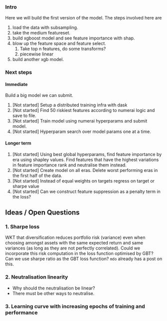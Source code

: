 ### Intro

Here we will build the first version of the model. The steps involved here are
1. load the data with subsampling.
2. take the medium featureset.
3. build xgboost model and see feature importance with shap.
4. blow up the feature space and feature select.
   1. Take top n features, do some transforms?
   2. piecewise linear
5. build another xgb model.

### Next steps
#### Immediate
Build a big model we can submit.
1. [Not started] Setup a distributed training infra with dask 
2. [Not started] Find 50 riskiest features according to numerai logic and save to file.
3. [Not started] Train model using numerai hyperparams and submit model.
4. [Not started] Hyperparam search over model params one at a time.

#### Longer term
1. [Not started] Using best global hyperparams, find feature importance by era using shapley values.
   Find features that have the highest variations in feature importance rank and neutralise
   them instead.
2. [Not started] Create model on all eras. Delete worst performing eras in the first half of the data.
3. [Not started] Instead of equal weights on targets regress on target or sharpe value
4. [Not started] Can we construct feature suppression as a penalty term in the loss?

## Ideas / Open Questions

### 1. Sharpe loss
WKT that diversification reduces portfolio risk (variance) even when choosing amongst assets with
the same expected return and same variances (as long as they are not perfectly correlated).
Could we incorporate this risk computation in the loss function optimised by GBT? Can we use
sharpe ratio as the GBT loss function? `mdo` already has a post on this.

### 2. Neutralisation linearity
* Why should the neutralisation be linear?
* There must be other ways to neutralise.

### 3. Learning curve with increasing epochs of training and performance

